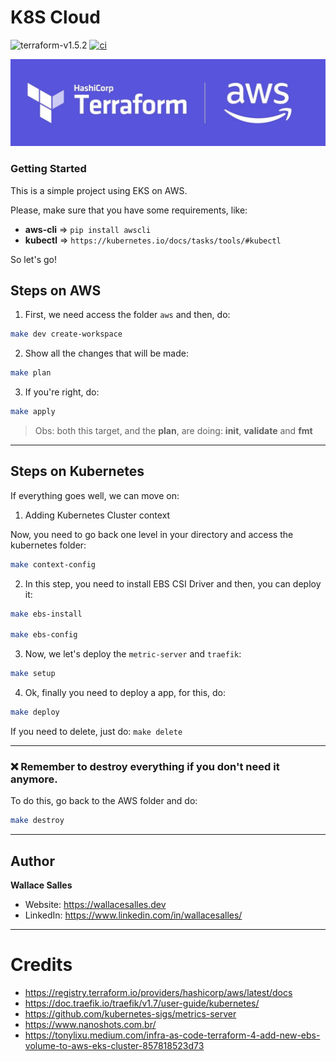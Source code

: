 # K8S Cloud

![terraform-v1.5.2](https://img.shields.io/badge/terraform-v1.5.2-blueviolet?style=flat-square)
[![ci](https://github.com/wsalles/k8s-cloud/actions/workflows/ci.yml/badge.svg)](https://github.com/wsalles/k8s-cloud/actions/workflows/ci.yml)

![](cover.png)


### Getting Started

This is a simple project using EKS on AWS.

Please, make sure that you have some requirements, like:
- **aws-cli** => `pip install awscli`
- **kubectl** => `https://kubernetes.io/docs/tasks/tools/#kubectl`

So let's go!

## Steps on AWS

1) First, we need access the folder `aws` and then, do:

```sh
make dev create-workspace
```

2) Show all the changes that will be made:

```sh
make plan
```

3) If you're right, do:
```sh
make apply
```

> Obs: both this target, and the **plan**, are doing: **init**, **validate** and **fmt**


* * *

## Steps on Kubernetes

If everything goes well, we can move on:

1) Adding Kubernetes Cluster context

Now, you need to go back one level in your directory and access the kubernetes folder:

```bash
make context-config
```

2) In this step, you need to install EBS CSI Driver and then, you can deploy it:

```bash
make ebs-install

make ebs-config
```

3) Now, we let's deploy the `metric-server` and `traefik`:

```bash
make setup
```

4) Ok, finally you need to deploy a app, for this, do:

```bash
make deploy
```

If you need to delete, just do: `make delete`


* * *

### :x: Remember to destroy everything if you don't need it anymore.

To do this, go back to the AWS folder and do:

```bash
make destroy
```

* * *

## Author

**Wallace Salles**

* Website: https://wallacesalles.dev
* LinkedIn: https://www.linkedin.com/in/wallacesalles/

* * *

# Credits

- https://registry.terraform.io/providers/hashicorp/aws/latest/docs
- https://doc.traefik.io/traefik/v1.7/user-guide/kubernetes/
- https://github.com/kubernetes-sigs/metrics-server
- https://www.nanoshots.com.br/
- https://tonylixu.medium.com/infra-as-code-terraform-4-add-new-ebs-volume-to-aws-eks-cluster-857818523d73
